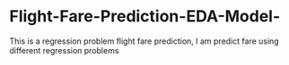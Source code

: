 # Flight-Fare-Prediction-EDA-Model-

This is a regression problem flight fare prediction, I am predict fare using different regression problems
